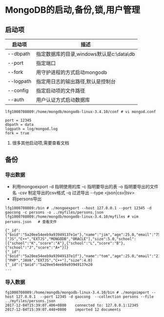 


# MongoDB的启动,备份,锁,用户管理

## 启动项
|启动项| 描述 |
|----|----|
|--dbpath| 指定数据库的目录,windows默认是c:\data\db|
|--port|指定端口|
|--fork|用守护进程的方式启动mongodb|
|--logpath|指定用日志的输出路径,默认是控制台|
|--config|指定启动项的文件路径|
|--auth|用户认证方式启动数据库|

```
lfg1000708009:/home/mongdb/mongodb-linux-3.4.10/conf # vi mongod.conf 

port = 12345
dbpath = data
logpath = log/mongod.log
fork = true

```
1. 很多其他启动项,需要查看文档

## 备份

### 导出数据
* 利用mongoexport
-d 指明使用的库
-c 指明要导出的表
-o 指明要导出的文件名
-csv 制定导出的csv格式
-q 过滤导出
--type <json|csv|tsv>
* 将persons导出
```
lfg1000708009:/bin # ./mongoexport --host 127.0.0.1 --port 12345 -d gaocong -c persons -o ../myfiles/persons.json
lfg1000708009:/home/mongdb/mongodb-linux-3.4.10/myfiles # vim persons.json   # 查看文件

{"_id":{"$oid":"5a20ee54eeb9a93949137e1e"},"name":"jim","age":25.0,"email":"75431457@qq.com","c":89.0,"m":96.0,"e":87.0,"country":"USA","books":["JS","C++","EXTJS","MONGODB","ORACLE"],"size":5.0,"school":[{"school":"K","score":"A"},{"school":"L","score":"B"},{"school":"J","score":"A+"}]}
{"_id":{"$oid":"5a20ee54eeb9a93949137e1f"},"name":"tom","age":25.0,"email":"214557457@qq.com","c":75.0,"m":66.0,"e":97.0,"country":"USA","books":["PHP","JAVA","EXTJS","C++"],"size":4.0}
{"_id":{"$oid":"5a20ee54eeb9a93949137e20
...
```

### 导入数据
```
fg1000708009:/home/mongdb/mongodb-linux-3.4.10/bin # ./mongoimport --host 127.0.0.1  --port 12345 -d gaocong  --collection persons --file ../myfiles/persons.json
2017-12-04T15:39:07.406+0800	connected to: 127.0.0.1:12345
2017-12-04T15:39:07.448+0800	imported 12 documents

```



